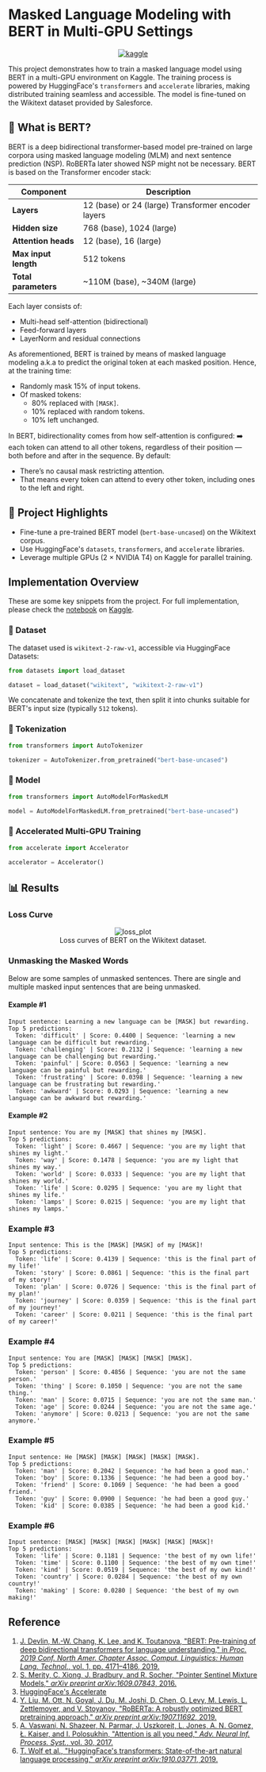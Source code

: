 # Masked Language Modeling with BERT in Multi-GPU Settings

<div align="center">
    <a href="https://www.kaggle.com/code/reshalfahsi/mlm-bert-multi-gpu"><img src="https://img.shields.io/badge/Kaggle-Run%20Notebook-20BEFF?style=for-the-badge&logo=Kaggle&logoColor=white" alt="kaggle"></a>
    <br />
</div>

This project demonstrates how to train a masked language model using BERT in a multi-GPU environment on Kaggle. The training process is powered by HuggingFace's ``transformers`` and ``accelerate`` libraries, making distributed training seamless and accessible. The model is fine-tuned on the Wikitext dataset provided by Salesforce.

## 🧠 What is BERT?

BERT is a deep bidirectional transformer-based model pre-trained on large corpora using masked language modeling (MLM) and next sentence prediction (NSP). RoBERTa later showed NSP might not be necessary. BERT is based on the Transformer encoder stack:

| Component            | Description                                        |
| -------------------- | -------------------------------------------------- |
| **Layers**           | 12 (base) or 24 (large) Transformer encoder layers |
| **Hidden size**      | 768 (base), 1024 (large)                           |
| **Attention heads**  | 12 (base), 16 (large)                              |
| **Max input length** | 512 tokens                                         |
| **Total parameters** | \~110M (base), \~340M (large)                      |

Each layer consists of:

- Multi-head self-attention (bidirectional)
- Feed-forward layers
- LayerNorm and residual connections

As aforementioned, BERT is trained by means of masked language modeling a.k.a to predict the original token at each masked position. Hence, at the training time:

- Randomly mask 15% of input tokens.
- Of masked tokens:
  - 80% replaced with ``[MASK]``.
  - 10% replaced with random tokens.
  - 10% left unchanged.

In BERT, bidirectionality comes from how self-attention is configured:
➡️ each token can attend to all other tokens, regardless of their position — both before and after in the sequence. By default:

- There’s no causal mask restricting attention.
- That means every token can attend to every other token, including ones to the left and right.


## 🚀 Project Highlights

- Fine-tune a pre-trained BERT model (``bert-base-uncased``) on the Wikitext corpus.
- Use HuggingFace's ``datasets``, ``transformers``, and ``accelerate`` libraries.
- Leverage multiple GPUs (2 × NVIDIA T4) on Kaggle for parallel training.

## Implementation Overview

These are some key snippets from the project. For full implementation, please check the [notebook](./mlm-bert-multi-gpu.ipynb) on [Kaggle](https://www.kaggle.com/code/reshalfahsi/mlm-bert-multi-gpu).

### 📂 Dataset

The dataset used is ``wikitext-2-raw-v1``, accessible via HuggingFace Datasets:

```python
from datasets import load_dataset

dataset = load_dataset("wikitext", "wikitext-2-raw-v1")
```

We concatenate and tokenize the text, then split it into chunks suitable for BERT's input size (typically ``512`` tokens).

### 🧰 Tokenization

```python
from transformers import AutoTokenizer

tokenizer = AutoTokenizer.from_pretrained("bert-base-uncased")
```

### 🤖 Model

```python
from transformers import AutoModelForMaskedLM

model = AutoModelForMaskedLM.from_pretrained("bert-base-uncased")
```

### 🚗 Accelerated Multi-GPU Training

```python
from accelerate import Accelerator

accelerator = Accelerator()
```

## 📊 Results

### Loss Curve

<p align="center"> <img src="https://github.com/reshalfahsi/mlm-bert-multi-gpu/blob/main/assets/loss_plot.png" alt="loss_plot" > <br /> Loss curves of BERT on the Wikitext dataset. </p>

### Unmasking the Masked Words

Below are some samples of unmasked sentences. There are single and multiple masked input sentences that are being unmasked.

#### Example #1

```
Input sentence: Learning a new language can be [MASK] but rewarding.
Top 5 predictions:
  Token: 'difficult' | Score: 0.4400 | Sequence: 'learning a new language can be difficult but rewarding.'
  Token: 'challenging' | Score: 0.2132 | Sequence: 'learning a new language can be challenging but rewarding.'
  Token: 'painful' | Score: 0.0563 | Sequence: 'learning a new language can be painful but rewarding.'
  Token: 'frustrating' | Score: 0.0398 | Sequence: 'learning a new language can be frustrating but rewarding.'
  Token: 'awkward' | Score: 0.0293 | Sequence: 'learning a new language can be awkward but rewarding.'
```

#### Example #2

```
Input sentence: You are my [MASK] that shines my [MASK].
Top 5 predictions:
  Token: 'light' | Score: 0.4667 | Sequence: 'you are my light that shines my light.'
  Token: 'way' | Score: 0.1478 | Sequence: 'you are my light that shines my way.'
  Token: 'world' | Score: 0.0333 | Sequence: 'you are my light that shines my world.'
  Token: 'life' | Score: 0.0295 | Sequence: 'you are my light that shines my life.'
  Token: 'lamps' | Score: 0.0215 | Sequence: 'you are my light that shines my lamps.'
```

### Example #3

```
Input sentence: This is the [MASK] [MASK] of my [MASK]!
Top 5 predictions:
  Token: 'life' | Score: 0.4139 | Sequence: 'this is the final part of my life!'
  Token: 'story' | Score: 0.0861 | Sequence: 'this is the final part of my story!'
  Token: 'plan' | Score: 0.0726 | Sequence: 'this is the final part of my plan!'
  Token: 'journey' | Score: 0.0359 | Sequence: 'this is the final part of my journey!'
  Token: 'career' | Score: 0.0211 | Sequence: 'this is the final part of my career!'
```

### Example #4

```
Input sentence: You are [MASK] [MASK] [MASK] [MASK].
Top 5 predictions:
  Token: 'person' | Score: 0.4856 | Sequence: 'you are not the same person.'
  Token: 'thing' | Score: 0.1050 | Sequence: 'you are not the same thing.'
  Token: 'man' | Score: 0.0715 | Sequence: 'you are not the same man.'
  Token: 'age' | Score: 0.0244 | Sequence: 'you are not the same age.'
  Token: 'anymore' | Score: 0.0213 | Sequence: 'you are not the same anymore.'
```

### Example #5

```
Input sentence: He [MASK] [MASK] [MASK] [MASK] [MASK].
Top 5 predictions:
  Token: 'man' | Score: 0.2042 | Sequence: 'he had been a good man.'
  Token: 'boy' | Score: 0.1336 | Sequence: 'he had been a good boy.'
  Token: 'friend' | Score: 0.1069 | Sequence: 'he had been a good friend.'
  Token: 'guy' | Score: 0.0900 | Sequence: 'he had been a good guy.'
  Token: 'kid' | Score: 0.0385 | Sequence: 'he had been a good kid.'
```

### Example #6

```
Input sentence: [MASK] [MASK] [MASK] [MASK] [MASK] [MASK]!
Top 5 predictions:
  Token: 'life' | Score: 0.1181 | Sequence: 'the best of my own life!'
  Token: 'time' | Score: 0.1100 | Sequence: 'the best of my own time!'
  Token: 'kind' | Score: 0.0519 | Sequence: 'the best of my own kind!'
  Token: 'country' | Score: 0.0284 | Sequence: 'the best of my own country!'
  Token: 'making' | Score: 0.0280 | Sequence: 'the best of my own making!'
```

## **Reference**

1. [J. Devlin, M.-W. Chang, K. Lee, and K. Toutanova, "BERT: Pre-training of deep bidirectional transformers for language understanding," in *Proc. 2019 Conf. North Amer. Chapter Assoc. Comput. Linguistics: Human Lang. Technol.*, vol. 1, pp. 4171–4186, 2019.](https://aclanthology.org/N19-1423.pdf)
2. [S. Merity, C. Xiong, J. Bradbury, and R. Socher, "Pointer Sentinel Mixture Models," *arXiv preprint arXiv:1609.07843*, 2016.](https://arxiv.org/pdf/1609.07843)
3. [HuggingFace's Accelerate](https://github.com/huggingface/accelerate)
4. [Y. Liu, M. Ott, N. Goyal, J. Du, M. Joshi, D. Chen, O. Levy, M. Lewis, L. Zettlemoyer, and V. Stoyanov, "RoBERTa: A robustly optimized BERT pretraining approach," *arXiv preprint arXiv:1907.11692*, 2019.](https://arxiv.org/pdf/1907.11692)
5. [A. Vaswani, N. Shazeer, N. Parmar, J. Uszkoreit, L. Jones, A. N. Gomez, Ł. Kaiser, and I. Polosukhin, "Attention is all you need," *Adv. Neural Inf. Process. Syst.*, vol. 30, 2017.](https://proceedings.neurips.cc/paper/2017/file/3f5ee243547dee91fbd053c1c4a845aa-Paper.pdf)
6. [T. Wolf et al., "HuggingFace's transformers: State-of-the-art natural language processing," *arXiv preprint arXiv:1910.03771*, 2019.](https://arxiv.org/pdf/1910.03771)